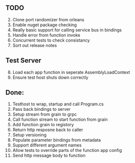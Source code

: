 TODO
----
2. Clone port randomizer from orleans
3. Enable nuget package checking
4. Really basic support for calling service bus in bindings
5. Handle error from function invoke
6. Concurrent tests to check consistancy 
7. Sort out release notes

Test Server
-----------

8. Load each app function in seperate AssemblyLoadContext
9. Ensure test host shuts down correctly

Done:
-----

1. Testhost to wrap, startup and call Program.cs
2. Pass back bindings to server
3. Setup stream from grain to grpc
4. Call function stream to start function from grain
5. Add function grain to registory
7. Return http resposne back to caller
6. Setup versioning
1. Populate parameter bindings from metadata
4. Support different argument names
6. Allow tests to override parts of the function app config
3. Send http message body to function
